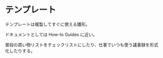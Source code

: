 # テンプレート

テンプレートは複製してすぐに使える雛形。

ドキュメントとしては How-to Guides に近い。

普段の買い物リストをチェックリストにしたり、仕事でいつも使う議事録を形式化したりする。
